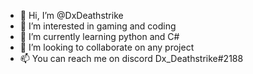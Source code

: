 - 👋 Hi, I’m @DxDeathstrike
- 👀 I’m interested in gaming and coding
- 🌱 I’m currently learning python and C#
- 💞️ I’m looking to collaborate on any project
- 📫 You can reach me on discord Dx_Deathstrike#2188

<!---
DxDeathstrike/DxDeathstrike is a ✨ special ✨ repository because its `README.md` (this file) appears on your GitHub profile.
You can click the Preview link to take a look at your changes.
--->
